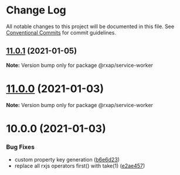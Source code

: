 # Change Log

All notable changes to this project will be documented in this file.
See [Conventional Commits](https://conventionalcommits.org) for commit guidelines.

## [11.0.1](https://gitlab.com/rxap/packages/compare/@rxap/service-worker@11.0.0...@rxap/service-worker@11.0.1) (2021-01-05)

**Note:** Version bump only for package @rxap/service-worker





# [11.0.0](https://gitlab.com/rxap/packages/compare/@rxap/service-worker@10.0.0...@rxap/service-worker@11.0.0) (2021-01-03)

**Note:** Version bump only for package @rxap/service-worker





# 10.0.0 (2021-01-03)


### Bug Fixes

* custom property key generation ([b6e6d23](https://gitlab.com/rxap/packages/commit/b6e6d23215f0b35e0de2d35003b186a3d435b8e4))
* replace all rxjs operators first() with take(1) ([e2ae457](https://gitlab.com/rxap/packages/commit/e2ae45771c8b01f30fc1a00f962e067d610296b7))
